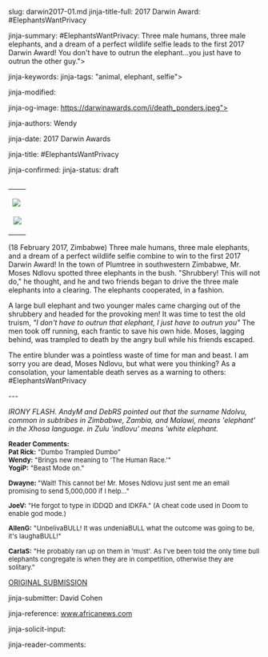 slug: darwin2017-01.md
jinja-title-full: 2017 Darwin Award: #ElephantsWantPrivacy

jinja-summary: #ElephantsWantPrivacy: Three male humans, three male elephants, and a dream of a perfect wildlife selfie leads to the first 2017 Darwin Award! You don't have to outrun the elephant...you just have to outrun the other guy.">

jinja-keywords:
jinja-tags: "animal, elephant, selfie">

jinja-modified:

jinja-og-image: https://darwinawards.com/i/death_ponders.jpeg">

jinja-authors: Wendy

jinja-date: 2017 Darwin Awards


jinja-title: #ElephantsWantPrivacy


jinja-confirmed:
jinja-status: draft

<TABLE border=0 align=right><TR><TD align=center>

<A href="/cgi/search.pl?keywords=category%3Delephant&swishindex=stories.data&show_description=yes&maxdisplay=10&maxresults=50"><IMG src="/i/icon/elephant.png" border=0 align=left></A>

&nbsp;<BR>
<A href="/cgi/search.pl?keywords=category%3Dcamera&swishindex=stories.data&show_description=yes&maxdisplay=10&maxresults=50"><IMG src="/i/icon/camera.jpg" border=0></A>

</TD></TR></TABLE>

(18 February 2017, Zimbabwe) Three male humans, three male elephants, and a
dream of a perfect wildlife selfie combine to win to the first 2017 Darwin
Award! In the town of Plumtree in southwestern Zimbabwe, Mr. Moses Ndlovu
spotted three elephants in the bush. "Shrubbery! This will not do," he
thought, and he and two friends began to drive the three male elephants
into a clearing. The elephants cooperated, in a fashion.

A large bull elephant and two younger males came charging out of the
shrubbery and headed for the provoking men! It was time to test the old
truism, <I>"I don't have to outrun that elephant, I just have to outrun
you"</I> The men took off running, each frantic to save his own hide.
Moses, lagging behind, was trampled to death by the angry bull while his
friends escaped.

The entire blunder was a pointless waste of time for man and beast. I am
sorry you are dead, Moses Ndlovu, but what were you thinking? As a
consolation, your lamentable death serves as a warning to others:
#ElephantsWantPrivacy
<P>---<P>
<I>IRONY FLASH. AndyM and DebRS pointed out that the surname Ndolvu, common in subtribes in
Zimbabwe, Zambia, and Malawi, means 'elephant' in the Xhosa language. in Zulu 'indlovu'
means 'white elephant.</I>

<FONT size=-1><B>Reader Comments:</B><BR>
<B>Pat Rick:</B> "Dumbo Trampled Dumbo"<BR>
<B>Wendy:</B> "Brings new meaning to 'The Human Race.'"<BR>
<B>YogiP:</B> "Beast Mode on."

<B>Dwayne: </B>"Wait! This cannot be! Mr. Moses Ndlovu just sent me an email
promising to send 5,000,000 if I help..."

<B>JoeV:</B> "He forgot to type in IDDQD and IDKFA." (A cheat code used in
Doom to enable god mode.)

<B>AllenG:</B> "UnbelivaBULL! It was undeniaBULL what the outcome was going
to be, it's laughaBULL!"

<B>CarlaS:</B> "He probably ran up on them in 'must'. As I've been told the
only time bull elephants congregate is when they are in competition,
otherwise they are solitary."
</FONT>

<A href="http://darwinawards.com/slush/201702/pending20170228-042159.html">ORIGINAL SUBMISSION</A>

jinja-submitter: David Cohen

jinja-reference: <A href="http://www.africanews.com/2017/02/22/selfie-opportunity-gets-deadly-as-elephant-tramples-man-in-zimbabwe">www.africanews.com</A>

jinja-solicit-input:

jinja-reader-comments:



<!--#include file=nav_2017.html -->


